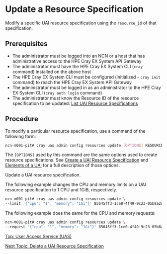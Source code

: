 # Update a Resource Specification

Modify a specific UAI resource specification using the `resource_id` of that specification.

## Prerequisites

* The administrator must be logged into an NCN or a host that has administrative access to the HPE Cray EX System API Gateway
* The administrator must have the HPE Cray EX System CLI (`cray` command) installed on the above host
* The HPE Cray EX System CLI must be configured (initialized - `cray init` command) to reach the HPE Cray EX System API Gateway
* The administrator must be logged in as an administrator to the HPE Cray EX System CLI (`cray auth login` command)
* The administrator must know the Resource ID of the resource specification to be updated: [List UAI Resource Specifications](List_UAI_Resource_Specifications.md)

## Procedure

To modify a particular resource specification, use a command of the following form:

```bash
ncn-m001-pit# cray uas admin config resources update [OPTIONS] RESOURCE_ID
```

The `[OPTIONS]` used by this command are the same options used to create resource specifications.
See [Create a UAI Resource Specification](Create_a_UAI_Resource_Specification.md) and [Elements of a UAI](Elements_of_a_UAI.md) for a full description of those options.

Update a UAI resource specification.

The following example changes the CPU and memory limits on a UAI resource specification to 1 CPU and 1GiB, respectively.

```bash
ncn-m001-pit# cray uas admin config resources update \
--limit '{"cpu": "1", "memory": "1Gi"}' 85645ff3-1ce0-4f49-9c23-05b8a2d31849
```

The following example does the same for the CPU and memory requests:

```bash
ncn-m001-pit# cray uas admin config resources update \
--request '{"cpu": "1", "memory": "1Gi"}' 85645ff3-1ce0-4f49-9c23-05b8a2d31849
```

[Top: User Access Service (UAS)](index.md)

[Next Topic: Delete a UAI Resource Specification](Delete_a_UAI_Resource_Specification.md)
